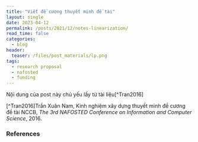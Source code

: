 ```yaml
---
title: "Viết đề cương thuyết minh đề tài"
layout: single
date: 2023-04-12
permalink: /posts/2021/12/notes-linearization/ 
read_time: false
categories:
  - blog
header:
  teaser: /files/post_materials/lp.png
tags:
  - research proposal
  - nafosted
  - funding
---
```


Nội dung của post này chủ yếu lấy từ tài liệu[^Tran2016]

[^Tran2016]Trần Xuân Nam, Kinh nghiệm xây dựng thuyết minh đề cương đề tài NCCB, *The 3rd NAFOSTED Conference on Information and Computer Science*, 2016.


### References

